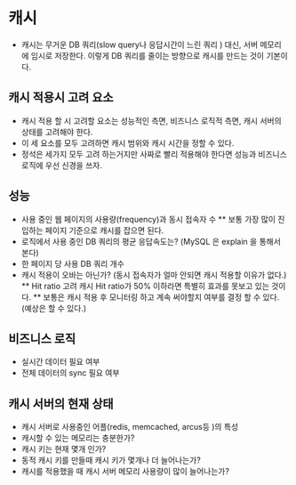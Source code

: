 # 캐시
* 캐시는 무거운 DB 쿼리(slow query나 응답시간이 느린 쿼리 ) 대신, 서버 메모리에 임시로 저장한다. 이렇게 DB 쿼리를 줄이는 방향으로 캐시를 만드는 것이 기본이다.

## 캐시 적용시 고려 요소
* 캐시 적용 할 시 고려할 요소는 성능적인 측면, 비즈니스 로직적 측면, 캐시 서버의 상태를 고려해야 한다.
* 이 세 요소를 모두 고려하면 캐시 범위와 캐시 시간을 정할 수 있다.
* 정석은 세가지 모두 고려 하는거지만 사짜로 빨리 적용해야 한다면 성능과 비즈니스 로직에 우선 신경을 쓰자.

## 성능
* 사용 중인 웹  페이지의 사용량(frequency)과 동시 접속자 수 
** 보통 가장 많이 진입하는 페이지 기준으로 캐시를 잡으면 된다.
* 로직에서 사용 중인 DB 쿼리의 평균 응답속도는? (MySQL 은 explain 을 통해서 본다)
* 한 페이지 당 사용 DB 쿼리 개수 
* 캐시 적용이 오바는 아닌가? (동시 접속자가 얼마 안되면 캐시 적용할 이유가 없다.)
**  Hit ratio 고려 캐시 Hit ratio가 50% 이하라면 특별히 효과를 못보고 있는 것이다. 
** 보통은 캐시 적용 후 모니터링 하고 계속 써야할지 여부를 결정 할 수 있다. (예상은 할 수 있다.)

## 비즈니스 로직 
* 실시간 데이터 필요 여부
* 전체 데이터의 sync 필요 여부

## 캐시 서버의 현재 상태 
* 캐시 서버로 사용중인 어플(redis, memcached, arcus등 )의 특성
* 캐시할 수 있는 메모리는 충분한가?
* 캐시 키는 현재 몇개 인가?
* 동적 캐시 키를 만들때 캐시 키가 몇개나 더 늘어나는가?
* 캐시를 적용했을 때 캐시 서버 메모리 사용량이 많이 늘어나는가?
